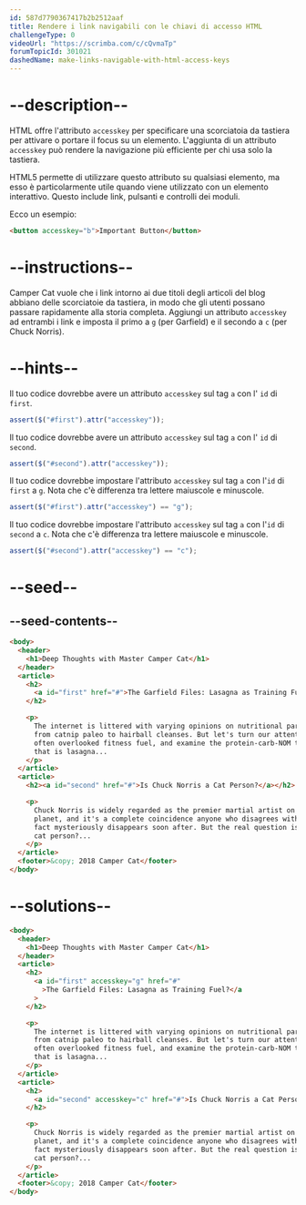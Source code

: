 ```yaml
---
id: 587d7790367417b2b2512aaf
title: Rendere i link navigabili con le chiavi di accesso HTML
challengeType: 0
videoUrl: "https://scrimba.com/c/cQvmaTp"
forumTopicId: 301021
dashedName: make-links-navigable-with-html-access-keys
---
```


# --description--

HTML offre l'attributo `accesskey` per specificare una scorciatoia da tastiera per attivare o portare il focus su un elemento. L'aggiunta di un attributo `accesskey` può rendere la navigazione più efficiente per chi usa solo la tastiera.

HTML5 permette di utilizzare questo attributo su qualsiasi elemento, ma esso è particolarmente utile quando viene utilizzato con un elemento interattivo. Questo include link, pulsanti e controlli dei moduli.

Ecco un esempio:

```html
<button accesskey="b">Important Button</button>
```

# --instructions--

Camper Cat vuole che i link intorno ai due titoli degli articoli del blog abbiano delle scorciatoie da tastiera, in modo che gli utenti possano passare rapidamente alla storia completa. Aggiungi un attributo `accesskey` ad entrambi i link e imposta il primo a `g` (per Garfield) e il secondo a `c` (per Chuck Norris).

# --hints--

Il tuo codice dovrebbe avere un attributo `accesskey` sul tag `a` con l' `id` di `first`.

```js
assert($("#first").attr("accesskey"));
```

Il tuo codice dovrebbe avere un attributo `accesskey` sul tag `a` con l' `id` di `second`.

```js
assert($("#second").attr("accesskey"));
```

Il tuo codice dovrebbe impostare l'attributo `accesskey` sul tag `a` con l'`id` di `first` a `g`. Nota che c'è differenza tra lettere maiuscole e minuscole.

```js
assert($("#first").attr("accesskey") == "g");
```

Il tuo codice dovrebbe impostare l'attributo `accesskey` sul tag `a` con l'`id` di `second` a `c`. Nota che c'è differenza tra lettere maiuscole e minuscole.

```js
assert($("#second").attr("accesskey") == "c");
```

# --seed--

## --seed-contents--

```html
<body>
  <header>
    <h1>Deep Thoughts with Master Camper Cat</h1>
  </header>
  <article>
    <h2>
      <a id="first" href="#">The Garfield Files: Lasagna as Training Fuel?</a>
    </h2>

    <p>
      The internet is littered with varying opinions on nutritional paradigms,
      from catnip paleo to hairball cleanses. But let's turn our attention to an
      often overlooked fitness fuel, and examine the protein-carb-NOM trifecta
      that is lasagna...
    </p>
  </article>
  <article>
    <h2><a id="second" href="#">Is Chuck Norris a Cat Person?</a></h2>

    <p>
      Chuck Norris is widely regarded as the premier martial artist on the
      planet, and it's a complete coincidence anyone who disagrees with this
      fact mysteriously disappears soon after. But the real question is, is he a
      cat person?...
    </p>
  </article>
  <footer>&copy; 2018 Camper Cat</footer>
</body>
```

# --solutions--

```html
<body>
  <header>
    <h1>Deep Thoughts with Master Camper Cat</h1>
  </header>
  <article>
    <h2>
      <a id="first" accesskey="g" href="#"
        >The Garfield Files: Lasagna as Training Fuel?</a
      >
    </h2>

    <p>
      The internet is littered with varying opinions on nutritional paradigms,
      from catnip paleo to hairball cleanses. But let's turn our attention to an
      often overlooked fitness fuel, and examine the protein-carb-NOM trifecta
      that is lasagna...
    </p>
  </article>
  <article>
    <h2>
      <a id="second" accesskey="c" href="#">Is Chuck Norris a Cat Person?</a>
    </h2>

    <p>
      Chuck Norris is widely regarded as the premier martial artist on the
      planet, and it's a complete coincidence anyone who disagrees with this
      fact mysteriously disappears soon after. But the real question is, is he a
      cat person?...
    </p>
  </article>
  <footer>&copy; 2018 Camper Cat</footer>
</body>
```
